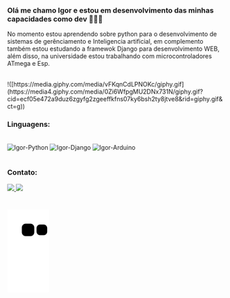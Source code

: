 ### Olá me chamo Igor e estou em desenvolvimento das minhas capacidades como dev 🚀🚀🚀

No momento estou aprendendo sobre python para o desenvolvimento de sistemas de gerênciamento e Inteligencia artificial, em complemento também estou estudando a framewok Django para desenvolvimento WEB, além disso, na universidade estou trabalhando com microcontroladores ATmega e Esp.

<br>
  !([https://media.giphy.com/media/vFKqnCdLPNOKc/giphy.gif](https://media4.giphy.com/media/0Zi6WfpgMU2DNx731N/giphy.gif?cid=ecf05e472a9duz6zgyfg2zgeeffkfns07ky6bsh2ty8jtve8&rid=giphy.gif&ct=g))
  
  
<br>

### Linguagens:
<div style="display: inline_block"><br>
  <img align = "center" alt="Igor-Python" src="https://img.shields.io/badge/Python-14354C?style=for-the-badge&logo=python&logoColor=white">
  <img align = "center" alt="Igor-Django" src="https://img.shields.io/badge/Django-092E20?style=for-the-badge&logo=django&logoColor=white">
  <img align = "center" alt="Igor-Arduino" src="https://img.shields.io/badge/Arduino_IDE-00979D?style=for-the-badge&logo=arduino&logoColor=white">
</div>

#

### Contato:
<div>
  <a href="mailto:igorperf1@gmail.com" target="_blank"><img src="https://img.shields.io/badge/Gmail-D14836?style=for-the-badge&logo=gmail&logoColor=white">
  <a href="https://www.linkedin.com/in/igor-pereira-126859183/" target="_blank"><img src="https://img.shields.io/badge/LinkedIn-0077B5?style=for-the-badge&logo=linkedin&logoColor=white">
</div>

#
    
    

 ![Snake animation](https://github.com/IgorPFernandes/IgorPFernandes/blob/output/github-contribution-grid-snake.svg)

